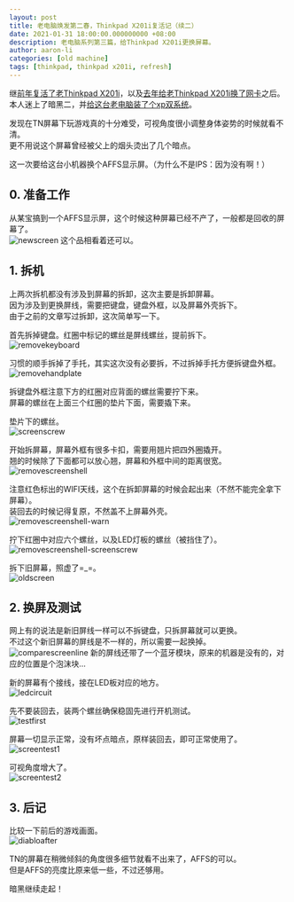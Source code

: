 ```yaml
---
layout: post
title: 老电脑焕发第二春，Thinkpad X201i复活记（续二）
date: 2021-01-31 18:00:00.000000000 +08:00
description: 老电脑系列第三篇，给Thinkpad X201i更换屏幕。
author: aaron-li
categories: [old machine]
tags: [thinkpad, thinkpad x201i, refresh] 
---
```


继[前年复活了老Thinkpad X201i]({{site.url}}/2019/11/thinkpadx201i-refresh/)，以及[去年给老Thinkpad X201i换了网卡]({{site.url}}/2020/02/thinkpadx201i-refresh2/)之后。  
本人迷上了暗黑二，并[给这台老电脑装了个xp双系统]({{site.url}}/2021/01/install-xp-under-ubuntu/)。  

发现在TN屏幕下玩游戏真的十分难受，可视角度很小调整身体姿势的时候就看不清。  
更不用说这个屏幕曾经被父上的烟头烫出了几个暗点。  

这一次要给这台小机器换个AFFS显示屏。（为什么不是IPS：因为没有啊！）  

## 0. 准备工作

从某宝搞到一个AFFS显示屏，这个时候这种屏幕已经不产了，一般都是回收的屏幕了。  
![newscreen](/assets/img/posts/2021-01-31-thinkpadx201i-refresh-3/newscreen.jpg)
这个品相看着还可以。  


## 1. 拆机

上两次拆机都没有涉及到屏幕的拆卸，这次主要是拆卸屏幕。  
因为涉及到更换屏线，需要把键盘，键盘外框，以及屏幕外壳拆下。  
由于之前的文章写过拆卸，这次简单写一下。  

首先拆掉键盘。红圈中标记的螺丝是屏线螺丝，提前拆下。  
![removekeyboard](/assets/img/posts/2021-01-31-thinkpadx201i-refresh-3/removekeyboard.jpg)

习惯的顺手拆掉了手托，其实这次没有必要拆，不过拆掉手托方便拆键盘外框。  
![removehandplate](/assets/img/posts/2021-01-31-thinkpadx201i-refresh-3/removehandplate.jpg)

拆键盘外框注意下方的红圈对应背面的螺丝需要拧下来。  
屏幕的螺丝在上面三个红圈的垫片下面，需要撬下来。  

垫片下的螺丝。  
![screenscrew](/assets/img/posts/2021-01-31-thinkpadx201i-refresh-3/screenscrew.jpg)

开始拆屏幕，屏幕外框有很多卡扣，需要用翘片把四外圈撬开。  
翘的时候除了下面都可以放心翘，屏幕和外框中间的距离很宽。
![removescreenshell](/assets/img/posts/2021-01-31-thinkpadx201i-refresh-3/removescreenshell.jpg)

注意红色标出的WIFI天线，这个在拆卸屏幕的时候会起出来（不然不能完全拿下屏幕）。  
装回去的时候记得复原，不然盖不上屏幕外壳。  
![removescreenshell-warn](/assets/img/posts/2021-01-31-thinkpadx201i-refresh-3/removescreenshell-warn.jpg)

拧下红圈中对应六个螺丝，以及LED灯板的螺丝（被挡住了）。  
![removescreenshell-screenscrew](/assets/img/posts/2021-01-31-thinkpadx201i-refresh-3/removescreenshell-screenscrew.jpg)

拆下旧屏幕，照虚了=_=。  
![oldscreen](/assets/img/posts/2021-01-31-thinkpadx201i-refresh-3/oldscreen.jpg)

## 2. 换屏及测试
网上有的说法是新旧屏线一样可以不拆键盘，只拆屏幕就可以更换。  
不过这个新旧屏幕的屏线是不一样的，所以需要一起换掉。  
![comparescreenline](/assets/img/posts/2021-01-31-thinkpadx201i-refresh-3/comparescreenline.jpg)
新的屏线还带了一个蓝牙模块，原来的机器是没有的，对应的位置是个泡沫块...

新的屏幕有个接线，接在LED板对应的地方。  
![ledcircuit](/assets/img/posts/2021-01-31-thinkpadx201i-refresh-3/ledcircuit.jpg)

先不要装回去，装两个螺丝确保稳固先进行开机测试。  
![testfirst](/assets/img/posts/2021-01-31-thinkpadx201i-refresh-3/testfirst.jpg)

屏幕一切显示正常，没有坏点暗点，原样装回去，即可正常使用了。
![screentest1](/assets/img/posts/2021-01-31-thinkpadx201i-refresh-3/screentest1.jpg)

可视角度增大了。  
![screentest2](/assets/img/posts/2021-01-31-thinkpadx201i-refresh-3/screentest2.jpg)

## 3. 后记

比较一下前后的游戏画面。  
![diabloafter](/assets/img/posts/2021-01-31-thinkpadx201i-refresh-3/diabloafter.jpg)

TN的屏幕在稍微倾斜的角度很多细节就看不出来了，AFFS的可以。  
但是AFFS的亮度比原来低一些，不过还够用。  

暗黑继续走起！  
